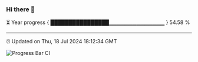 ### Hi there 👋

⏳ Year progress { ████████████████▁▁▁▁▁▁▁▁▁▁▁▁▁▁ } 54.58 %

---

⏰ Updated on Thu, 18 Jul 2024 18:12:34 GMT

![Progress Bar CI](https://github.com/Shyam-Makwana/GitHub-Actions-Demo/workflows/Progress%20Bar%20CI/badge.svg)

